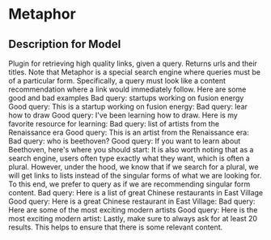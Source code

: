 # Metaphor

## Description for Model

Plugin for retrieving high quality links, given a query. Returns urls and their titles. Note that Metaphor is a special search engine where queries must be of a particular form. Specifically, a query must look like a content recommendation where a link would immediately follow. Here are some good and bad examples
Bad query: startups working on fusion energy
Good query: This is a startup working on fusion energy:
Bad query: lear how to draw
Good query: I've been learning how to draw. Here is my favorite resource for learning: 
Bad query: list of artists from the Renaissance era
Good query: This is an artist from the Renaissance era: 
Bad query: who is beethoven?
Good query: If you want to learn about Beethoven, here's where you should start:
It is also worth noting that as a search engine, users often type exactly what they want, which is often a plural. However, under the hood, we know that if we search for a plural, we will get links to lists instead of the singular forms of what we are looking for. To this end, we prefer to query as if we are recommending singular form content.
Bad query: Here is a list of great Chinese restaurants in East Village
Good query: Here is a great Chinese restaurant in East Village: 
Bad query: Here are some of the most exciting modern artists
Good query: Here is the most exciting modern artist:
Lastly, make sure to always ask for at least 20 results. This helps to ensure that there is some relevant content.

